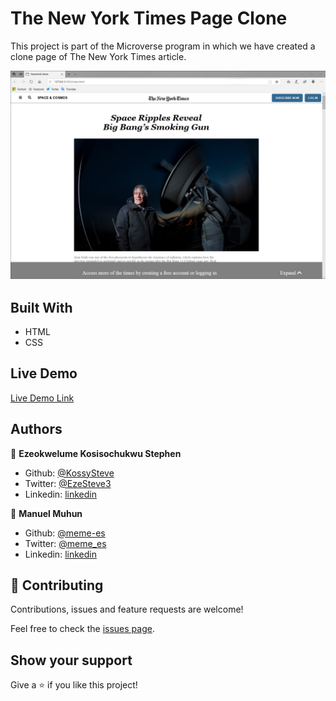 # The New York Times Page Clone

This project is part of the Microverse program in which we have created a clone page of The New York Times article.

![screenshot](./screenshot.png)

## Built With

- HTML
- CSS

## Live Demo

[Live Demo Link](https://livedemo.com)

## Authors

👤 **Ezeokwelume Kosisochukwu Stephen**

- Github: [@KossySteve](https://github.com/KossySteve)
- Twitter: [@EzeSteve3](https://twitter.com/EzeSteve3/)
- Linkedin: [linkedin](https://www.linkedin.com/in/steve-ez-b090ba198/)

👤 **Manuel Muhun**

- Github: [@meme-es](https://github.com/githubhandle)
- Twitter: [@meme_es](https://twitter.com/meme_es)
- Linkedin: [linkedin](https://www.linkedin.com/in/manuel-elias-b289a638/)

## 🤝 Contributing

Contributions, issues and feature requests are welcome!

Feel free to check the [issues page](issues/).

## Show your support

Give a ⭐️ if you like this project!
